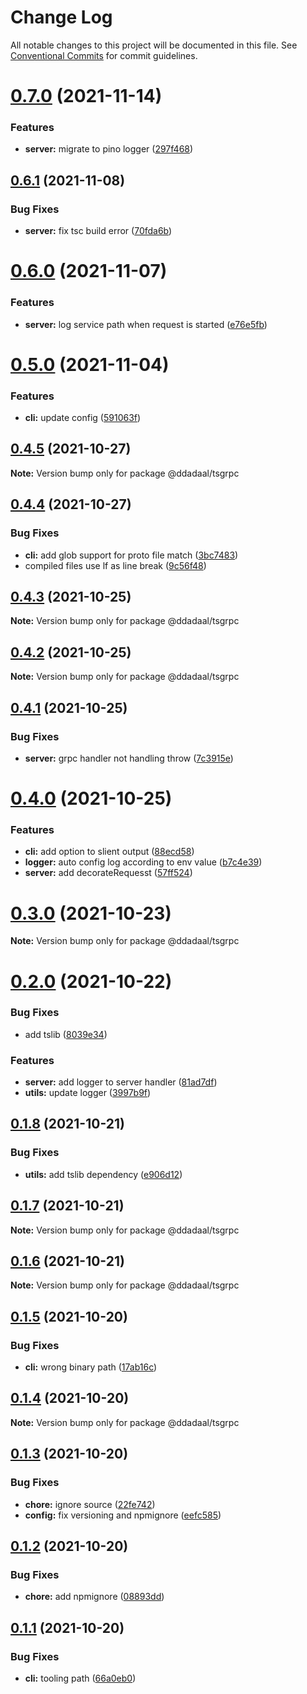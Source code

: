 # Change Log

All notable changes to this project will be documented in this file.
See [Conventional Commits](https://conventionalcommits.org) for commit guidelines.

# [0.7.0](https://github.com/ddadaal/tsgrpc/compare/v0.6.1...v0.7.0) (2021-11-14)


### Features

* **server:** migrate to pino logger ([297f468](https://github.com/ddadaal/tsgrpc/commit/297f468777548806e40c2ea1dd4bf8a6dd0cefab))





## [0.6.1](https://github.com/ddadaal/tsgrpc/compare/v0.6.0...v0.6.1) (2021-11-08)


### Bug Fixes

* **server:** fix tsc build error ([70fda6b](https://github.com/ddadaal/tsgrpc/commit/70fda6b667d73d9ab2ef8f698234c812ae5283ad))






# [0.6.0](https://github.com/ddadaal/tsgrpc/compare/v0.5.0...v0.6.0) (2021-11-07)


### Features

* **server:** log service path when request is started ([e76e5fb](https://github.com/ddadaal/tsgrpc/commit/e76e5fb4a126adae8542e953207d9fd4bb3eba5c))






# [0.5.0](https://github.com/ddadaal/tsgrpc/compare/v0.4.5...v0.5.0) (2021-11-04)


### Features

* **cli:** update config ([591063f](https://github.com/ddadaal/tsgrpc/commit/591063fdb0b3dd58058311c74e40842c6e200f14))





## [0.4.5](https://github.com/ddadaal/tsgrpc/compare/v0.4.4...v0.4.5) (2021-10-27)

**Note:** Version bump only for package @ddadaal/tsgrpc





## [0.4.4](https://github.com/ddadaal/tsgrpc/compare/v0.4.3...v0.4.4) (2021-10-27)


### Bug Fixes

* **cli:** add glob support for proto file match ([3bc7483](https://github.com/ddadaal/tsgrpc/commit/3bc74831b1637f5829a19c9eb07659f251da28b4))
* compiled files use lf as line break ([9c56f48](https://github.com/ddadaal/tsgrpc/commit/9c56f480db055954d4bc0031da4e206c9c5f916a))






## [0.4.3](https://github.com/ddadaal/tsgrpc/compare/v0.4.2...v0.4.3) (2021-10-25)

**Note:** Version bump only for package @ddadaal/tsgrpc





## [0.4.2](https://github.com/ddadaal/tsgrpc/compare/v0.4.1...v0.4.2) (2021-10-25)

**Note:** Version bump only for package @ddadaal/tsgrpc





## [0.4.1](https://github.com/ddadaal/tsgrpc/compare/v0.4.0...v0.4.1) (2021-10-25)


### Bug Fixes

* **server:** grpc handler not handling throw ([7c3915e](https://github.com/ddadaal/tsgrpc/commit/7c3915eca09d71ee6eaba5ef8ba9851ad2d70311))





# [0.4.0](https://github.com/ddadaal/tsgrpc/compare/v0.3.0...v0.4.0) (2021-10-25)


### Features

* **cli:** add option to slient output ([88ecd58](https://github.com/ddadaal/tsgrpc/commit/88ecd58530fca93509b34d96fa31efb1019acc3e))
* **logger:** auto config log according to env value ([b7c4e39](https://github.com/ddadaal/tsgrpc/commit/b7c4e39985c2a2b6f9ec591164658b15dc4a819e))
* **server:** add decorateRequesst ([57ff524](https://github.com/ddadaal/tsgrpc/commit/57ff524fb1d63edf46c9bcdb5b85e9eacd07464a))






# [0.3.0](https://github.com/ddadaal/tsgrpc/compare/v0.2.0...v0.3.0) (2021-10-23)

**Note:** Version bump only for package @ddadaal/tsgrpc






# [0.2.0](https://github.com/ddadaal/tsgrpc/compare/v0.1.8...v0.2.0) (2021-10-22)


### Bug Fixes

* add tslib ([8039e34](https://github.com/ddadaal/tsgrpc/commit/8039e3480d9c211c1e9cbe1dd2577589cd08292d))


### Features

* **server:** add logger to server handler ([81ad7df](https://github.com/ddadaal/tsgrpc/commit/81ad7df11b7cf1545596c5857322d76d3af6e5d2))
* **utils:** update logger ([3997b9f](https://github.com/ddadaal/tsgrpc/commit/3997b9f0bee2b0bae22a5de269667049f3f3ef0c))





## [0.1.8](https://github.com/ddadaal/tsgrpc/compare/v0.1.7...v0.1.8) (2021-10-21)


### Bug Fixes

* **utils:** add tslib dependency ([e906d12](https://github.com/ddadaal/tsgrpc/commit/e906d12e8871c7e3ddb30c01239599d35e0f8de4))





## [0.1.7](https://github.com/ddadaal/tsgrpc/compare/v0.1.6...v0.1.7) (2021-10-21)

**Note:** Version bump only for package @ddadaal/tsgrpc





## [0.1.6](https://github.com/ddadaal/tsgrpc/compare/v0.1.5...v0.1.6) (2021-10-21)

**Note:** Version bump only for package @ddadaal/tsgrpc





## [0.1.5](https://github.com/ddadaal/tsgrpc/compare/v0.1.4...v0.1.5) (2021-10-20)


### Bug Fixes

* **cli:** wrong binary path ([17ab16c](https://github.com/ddadaal/tsgrpc/commit/17ab16cf05bffca8a7ff49e7a632d74dfc78e15e))





## [0.1.4](https://github.com/ddadaal/tsgrpc/compare/v0.1.3...v0.1.4) (2021-10-20)

**Note:** Version bump only for package @ddadaal/tsgrpc





## [0.1.3](https://github.com/ddadaal/tsgrpc/compare/v0.1.2...v0.1.3) (2021-10-20)


### Bug Fixes

* **chore:** ignore source ([22fe742](https://github.com/ddadaal/tsgrpc/commit/22fe742e09a01b6debdfcd8cc7ed9b8c46e94b78))
* **config:** fix versioning and npmignore ([eefc585](https://github.com/ddadaal/tsgrpc/commit/eefc585dcd51dbcf660b9fca579150ff33d84659))





## [0.1.2](https://github.com/ddadaal/tsgrpc/compare/v0.1.1...v0.1.2) (2021-10-20)


### Bug Fixes

* **chore:** add npmignore ([08893dd](https://github.com/ddadaal/tsgrpc/commit/08893ddbdb28628323ee9ab366bb9f5fc089b35d))





## [0.1.1](https://github.com/ddadaal/tsgrpc/compare/v0.0.6...v0.1.1) (2021-10-20)


### Bug Fixes

* **cli:** tooling path ([66a0eb0](https://github.com/ddadaal/tsgrpc/commit/66a0eb0d5a766886d0c8f444f5a04989616c70e6))
